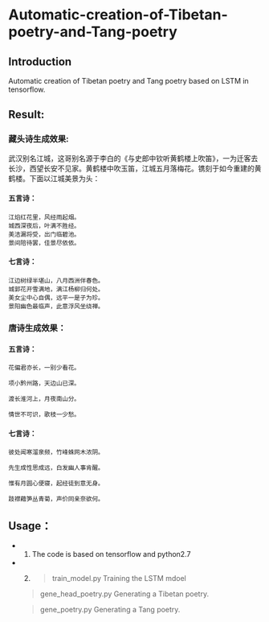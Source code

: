 # Automatic-creation-of-Tibetan-poetry-and-Tang-poetry
## Introduction

Automatic creation of Tibetan poetry and Tang poetry based on LSTM in tensorflow.

## Result:

### 藏头诗生成效果:

武汉别名江城，这哥别名源于李白的《与史郎中钦听黄鹤楼上吹笛》，一为迁客去长沙，西望长安不见家。黄鹤楼中吹玉笛，江城五月落梅花。镌刻于如今重建的黄鹤楼。下面以江城美景为头：

#### 五言诗：
    江焰红花里，风经雨起烟。
    城西深夜后，叶满不胜经。
    美洁漏将受，出门临碧池。
    景间陪待罢，佳景尽依依。
#### 七言诗：
    江边树绿半堪山，八月西洲伴春色。
    城郭花开雪满地，满江杨柳归何处。
    美女尘中心自偶，远平一是子为珍。
    景阳幽色最临声，此意浮风坐绕禅。
### 唐诗生成效果：

#### 五言诗：

    花偏君亦长，一别少看花。

    项小黔州路，天边山已深。

    渡长淮河上，月夜南山分。

    情世不可识，歌枝一少愁。

#### 七言诗：

    彼处闻寒溜泉频，竹峰蛛网木浓阴。

    先生成性思成远，白发幽人事肯醒。

    惟有月圆心便寝，起经徒到意无身。

    跂襟藉笋丛青菊，声价同亲奈欲何。

## Usage：

* 1. The code is based on tensorflow and python2.7

* 2. >train_model.py Training  the LSTM mdoel
    >gene_head_poetry.py Generating a Tibetan poetry.
    
    >gene_poetry.py Generating a Tang poetry.
